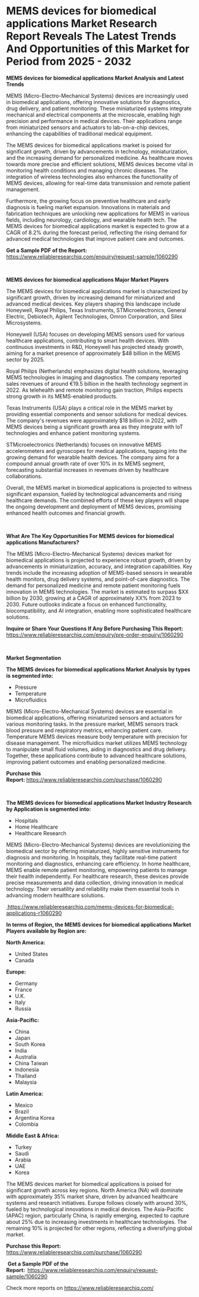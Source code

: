 <p><h1>MEMS devices for biomedical applications Market Research Report Reveals The Latest Trends And Opportunities of this Market for Period from 2025 - 2032</h1></p><p><strong>MEMS devices for biomedical applications Market Analysis and Latest Trends</strong></p>
<p><p>MEMS (Micro-Electro-Mechanical Systems) devices are increasingly used in biomedical applications, offering innovative solutions for diagnostics, drug delivery, and patient monitoring. These miniaturized systems integrate mechanical and electrical components at the microscale, enabling high precision and performance in medical devices. Their applications range from miniaturized sensors and actuators to lab-on-a-chip devices, enhancing the capabilities of traditional medical equipment.</p><p>The MEMS devices for biomedical applications market is poised for significant growth, driven by advancements in technology, miniaturization, and the increasing demand for personalized medicine. As healthcare moves towards more precise and efficient solutions, MEMS devices become vital in monitoring health conditions and managing chronic diseases. The integration of wireless technologies also enhances the functionality of MEMS devices, allowing for real-time data transmission and remote patient management.</p><p>Furthermore, the growing focus on preventive healthcare and early diagnosis is fueling market expansion. Innovations in materials and fabrication techniques are unlocking new applications for MEMS in various fields, including neurology, cardiology, and wearable health tech. The MEMS devices for biomedical applications market is expected to grow at a CAGR of 8.2% during the forecast period, reflecting the rising demand for advanced medical technologies that improve patient care and outcomes.</p></p>
<p><strong>Get a Sample PDF of the Report:&nbsp;</strong> <a href="https://www.reliableresearchiq.com/enquiry/request-sample/1060290?utm_campaign=3009&utm_medium=2&utm_source=Github&utm_content=ia&utm_term=22032025&utm_id=mems-devices-for-biomedical-applications">https://www.reliableresearchiq.com/enquiry/request-sample/1060290</a></p>
<p>&nbsp;</p>
<p><strong>MEMS devices for biomedical applications Major Market Players</strong></p>
<p><p>The MEMS devices for biomedical applications market is characterized by significant growth, driven by increasing demand for miniaturized and advanced medical devices. Key players shaping this landscape include Honeywell, Royal Philips, Texas Instruments, STMicroelectronics, General Electric, Debiotech, Agilent Technologies, Omron Corporation, and Silex Microsystems.</p><p>Honeywell (USA) focuses on developing MEMS sensors used for various healthcare applications, contributing to smart health devices. With continuous investments in R&D, Honeywell has projected steady growth, aiming for a market presence of approximately $48 billion in the MEMS sector by 2025.</p><p>Royal Philips (Netherlands) emphasizes digital health solutions, leveraging MEMS technologies in imaging and diagnostics. The company reported sales revenues of around €19.5 billion in the health technology segment in 2022. As telehealth and remote monitoring gain traction, Philips expects strong growth in its MEMS-enabled products.</p><p>Texas Instruments (USA) plays a critical role in the MEMS market by providing essential components and sensor solutions for medical devices. The company's revenues were approximately $18 billion in 2022, with MEMS devices being a significant growth area as they integrate with IoT technologies and enhance patient monitoring systems.</p><p>STMicroelectronics (Netherlands) focuses on innovative MEMS accelerometers and gyroscopes for medical applications, tapping into the growing demand for wearable health devices. The company aims for a compound annual growth rate of over 10% in its MEMS segment, forecasting substantial increases in revenues driven by healthcare collaborations.</p><p>Overall, the MEMS market in biomedical applications is projected to witness significant expansion, fueled by technological advancements and rising healthcare demands. The combined efforts of these key players will shape the ongoing development and deployment of MEMS devices, promising enhanced health outcomes and financial growth.</p></p>
<p>&nbsp;</p>
<p><strong>What Are The Key Opportunities For MEMS devices for biomedical applications Manufacturers?</strong></p>
<p><p>The MEMS (Micro-Electro-Mechanical Systems) devices market for biomedical applications is projected to experience robust growth, driven by advancements in miniaturization, accuracy, and integration capabilities. Key trends include the increasing adoption of MEMS-based sensors in wearable health monitors, drug delivery systems, and point-of-care diagnostics. The demand for personalized medicine and remote patient monitoring fuels innovation in MEMS technologies. The market is estimated to surpass $XX billion by 2030, growing at a CAGR of approximately XX% from 2023 to 2030. Future outlooks indicate a focus on enhanced functionality, biocompatibility, and AI integration, enabling more sophisticated healthcare solutions.</p></p>
<p><strong>Inquire or Share Your Questions If Any Before Purchasing This Report:</strong> <a href="https://www.reliableresearchiq.com/enquiry/pre-order-enquiry/1060290?utm_campaign=3009&utm_medium=2&utm_source=Github&utm_content=ia&utm_term=22032025&utm_id=mems-devices-for-biomedical-applications">https://www.reliableresearchiq.com/enquiry/pre-order-enquiry/1060290</a></p>
<p>&nbsp;</p>
<p><strong>Market Segmentation</strong></p>
<p><strong>The MEMS devices for biomedical applications Market Analysis by types is segmented into:</strong></p>
<p><ul><li>Pressure</li><li>Temperature</li><li>Microfluidics</li></ul></p>
<p><p>MEMS (Micro-Electro-Mechanical Systems) devices are essential in biomedical applications, offering miniaturized sensors and actuators for various monitoring tasks. In the pressure market, MEMS sensors track blood pressure and respiratory metrics, enhancing patient care. Temperature MEMS devices measure body temperature with precision for disease management. The microfluidics market utilizes MEMS technology to manipulate small fluid volumes, aiding in diagnostics and drug delivery. Together, these applications contribute to advanced healthcare solutions, improving patient outcomes and enabling personalized medicine.</p></p>
<p><strong>Purchase this Report:&nbsp;</strong><a href="https://www.reliableresearchiq.com/purchase/1060290?utm_campaign=3009&utm_medium=2&utm_source=Github&utm_content=ia&utm_term=22032025&utm_id=mems-devices-for-biomedical-applications">https://www.reliableresearchiq.com/purchase/1060290</a></p>
<p>&nbsp;</p>
<p><strong>The MEMS devices for biomedical applications Market Industry Research by Application is segmented into:</strong></p>
<p><ul><li>Hospitals</li><li>Home Healthcare</li><li>Healthcare Research</li></ul></p>
<p><p>MEMS (Micro-Electro-Mechanical Systems) devices are revolutionizing the biomedical sector by offering miniaturized, highly sensitive instruments for diagnosis and monitoring. In hospitals, they facilitate real-time patient monitoring and diagnostics, enhancing care efficiency. In home healthcare, MEMS enable remote patient monitoring, empowering patients to manage their health independently. For healthcare research, these devices provide precise measurements and data collection, driving innovation in medical technology. Their versatility and reliability make them essential tools in advancing modern healthcare solutions.</p></p>
<p><a href="https://www.reliableresearchiq.com/mems-devices-for-biomedical-applications-r1060290?utm_campaign=3009&utm_medium=2&utm_source=Github&utm_content=ia&utm_term=22032025&utm_id=mems-devices-for-biomedical-applications">&nbsp;https://www.reliableresearchiq.com/mems-devices-for-biomedical-applications-r1060290</a></p>
<p><strong>In terms of Region, the MEMS devices for biomedical applications Market Players available by Region are:</strong></p>
<p>
    <p> <strong> North America: </strong>
        <ul>
            <li>United States</li>
            <li>Canada</li>
        </ul>
        </p> 
    <p> <strong> Europe: </strong>
        <ul>
            <li>Germany</li>
            <li>France</li>
            <li>U.K.</li>
            <li>Italy</li>
            <li>Russia</li>
        </ul>
        </p> 
    <p> <strong> Asia-Pacific: </strong>
        <ul>
            <li>China</li>
            <li>Japan</li>
            <li>South Korea</li>
            <li>India</li>
            <li>Australia</li>
            <li>China Taiwan</li>
            <li>Indonesia</li>
            <li>Thailand</li>
            <li>Malaysia</li>
        </ul>
        </p> 
    <p> <strong> Latin America: </strong>
        <ul>
            <li>Mexico</li>
            <li>Brazil</li>
            <li>Argentina Korea</li>
            <li>Colombia</li>
        </ul>
        </p> 
    <p> <strong> Middle East & Africa: </strong>
        <ul>
            <li>Turkey</li>
            <li>Saudi</li>
            <li>Arabia</li>
            <li>UAE</li>
            <li>Korea</li>
        </ul>
    </p>
    </p>
<p><p>The MEMS devices market for biomedical applications is poised for significant growth across key regions. North America (NA) will dominate with approximately 35% market share, driven by advanced healthcare systems and research initiatives. Europe follows closely with around 30%, fueled by technological innovations in medical devices. The Asia-Pacific (APAC) region, particularly China, is rapidly emerging, expected to capture about 25% due to increasing investments in healthcare technologies. The remaining 10% is projected for other regions, reflecting a diversifying global market.</p></p>
<p><strong>Purchase this Report: </strong><a href="https://www.reliableresearchiq.com/purchase/1060290?utm_campaign=3009&utm_medium=2&utm_source=Github&utm_content=ia&utm_term=22032025&utm_id=mems-devices-for-biomedical-applications">https://www.reliableresearchiq.com/purchase/1060290</a></p>
<p>&nbsp;<strong>Get a Sample PDF of the Report:&nbsp;&nbsp;</strong><a href="https://www.reliableresearchiq.com/enquiry/request-sample/1060290?utm_campaign=3009&utm_medium=2&utm_source=Github&utm_content=ia&utm_term=22032025&utm_id=mems-devices-for-biomedical-applications">https://www.reliableresearchiq.com/enquiry/request-sample/1060290</a></p>
<p><strong></strong></p>
<p>Check more reports on <a href="https://www.reliableresearchiq.com/?utm_campaign=3009&utm_medium=2&utm_source=Github&utm_content=ia&utm_term=22032025&utm_id=mems-devices-for-biomedical-applications">https://www.reliableresearchiq.com/</a></p>
